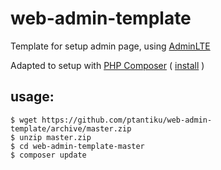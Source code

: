 # web-admin-template

Template for setup admin page, using [AdminLTE](https://github.com/almasaeed2010/AdminLTE)

Adapted to setup with [PHP Composer](https://getcomposer.org/) ( [install](https://getcomposer.org/doc/00-intro.md#installation-linux-unix-osx) )

## usage:
```
$ wget https://github.com/ptantiku/web-admin-template/archive/master.zip
$ unzip master.zip
$ cd web-admin-template-master
$ composer update
```
